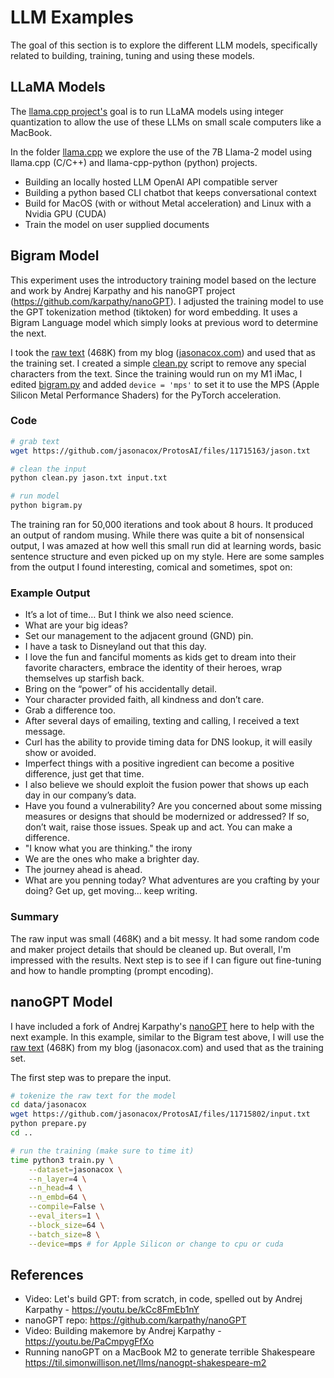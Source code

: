 # LLM Examples

The goal of this section is to explore the different LLM models, specifically related to building, training, tuning and using these models.

## LLaMA Models

The [llama.cpp project's](https://github.com/ggerganov/llama.cpp) goal is to run LLaMA models using integer quantization to allow the use of these LLMs on small scale computers like a MacBook.

In the folder [llama.cpp](https://github.com/jasonacox/ProtosAI/tree/master/llm/llama.cpp) we explore the use of the 7B Llama-2 model using llama.cpp (C/C++) and llama-cpp-python (python) projects.

* Building an locally hosted LLM OpenAI API compatible server
* Building a python based CLI chatbot that keeps conversational context
* Build for MacOS (with or without Metal acceleration) and Linux with a Nvidia GPU (CUDA)
* Train the model on user supplied documents

## Bigram Model

This experiment uses the introductory training model based on the lecture and work by Andrej Karpathy and his nanoGPT project (https://github.com/karpathy/nanoGPT). I adjusted the training model to use the GPT tokenization method (tiktoken) for word embedding. It uses a Bigram Language model which simply looks at previous word to determine the next.

I took the [raw text](https://github.com/jasonacox/ProtosAI/files/11715802/input.txt) (468K) from my blog ([jasonacox.com](https://www.jasonacox.com/)) and used that as the training set. I created a simple [clean.py](clean.py) script to remove any special characters from the text. Since the training would run on my M1 iMac, I edited [bigram.py](bigram.py) and added `device = 'mps'` to set it to use the MPS (Apple Silicon Metal Performance Shaders) for the PyTorch acceleration.  

### Code

```bash
# grab text
wget https://github.com/jasonacox/ProtosAI/files/11715163/jason.txt 

# clean the input
python clean.py jason.txt input.txt

# run model
python bigram.py
```

The training ran for 50,000 iterations and took about 8 hours. It produced an output of random musing. While there was quite a bit of nonsensical output, I was amazed at how well this small run did at learning words, basic sentence structure and even picked up on my style. Here are some samples from the output I found interesting, comical and sometimes, spot on:

### Example Output

* It’s a lot of time… But I think we also need science.
* What are your big ideas?  
* Set our management to the adjacent ground (GND) pin.
* I have a task to Disneyland out that this day.
* I love the fun and fanciful moments as kids get to dream into their favorite characters, embrace the identity of their heroes, wrap themselves up starfish back.
* Bring on the “power” of his accidentally detail.
* Your character provided faith, all kindness and don’t care.
* Grab a difference too.
* After several days of emailing, texting and calling, I received a text message.
* Curl has the ability to provide timing data for DNS lookup, it will easily show or avoided.
* Imperfect things with a positive ingredient can become a positive difference, just get that time.
* I also believe we should exploit the fusion power that shows up each day in our company’s data.
* Have you found a vulnerability? Are you concerned about some missing measures or designs that should be modernized or addressed? If so, don’t wait, raise those issues. Speak up and act. You can make a difference.
* "I know what you are thinking." the irony
* We are the ones who make a brighter day.
* The journey ahead is ahead.
* What are you penning today? What adventures are you crafting by your doing? Get up, get moving… keep writing.

### Summary

The raw input was small (468K) and a bit messy.  It had some random code and maker project details that should be cleaned up. But overall, I'm impressed with the results. Next step is to see if I can figure out fine-tuning and how to handle prompting (prompt encoding).

## nanoGPT Model

I have included a fork of Andrej Karpathy's [nanoGPT](https://github.com/karpathy/nanoGPT) here to help with the next example. In this example, similar to the Bigram test above, I will use the [raw text](https://github.com/jasonacox/ProtosAI/files/11715802/input.txt) (468K) from my blog (jasonacox.com) and used that as the training set.

The first step was to prepare the input.

```bash
# tokenize the raw text for the model
cd data/jasonacox
wget https://github.com/jasonacox/ProtosAI/files/11715802/input.txt
python prepare.py
cd ..

# run the training (make sure to time it)
time python3 train.py \
    --dataset=jasonacox \
    --n_layer=4 \
    --n_head=4 \
    --n_embd=64 \
    --compile=False \
    --eval_iters=1 \
    --block_size=64 \
    --batch_size=8 \
    --device=mps # for Apple Silicon or change to cpu or cuda
```

## References

* Video: Let's build GPT: from scratch, in code, spelled out by Andrej Karpathy - https://youtu.be/kCc8FmEb1nY
* nanoGPT repo: https://github.com/karpathy/nanoGPT
* Video: Building makemore by Andrej Karpathy - https://youtu.be/PaCmpygFfXo
* Running nanoGPT on a MacBook M2 to generate terrible Shakespeare
https://til.simonwillison.net/llms/nanogpt-shakespeare-m2

